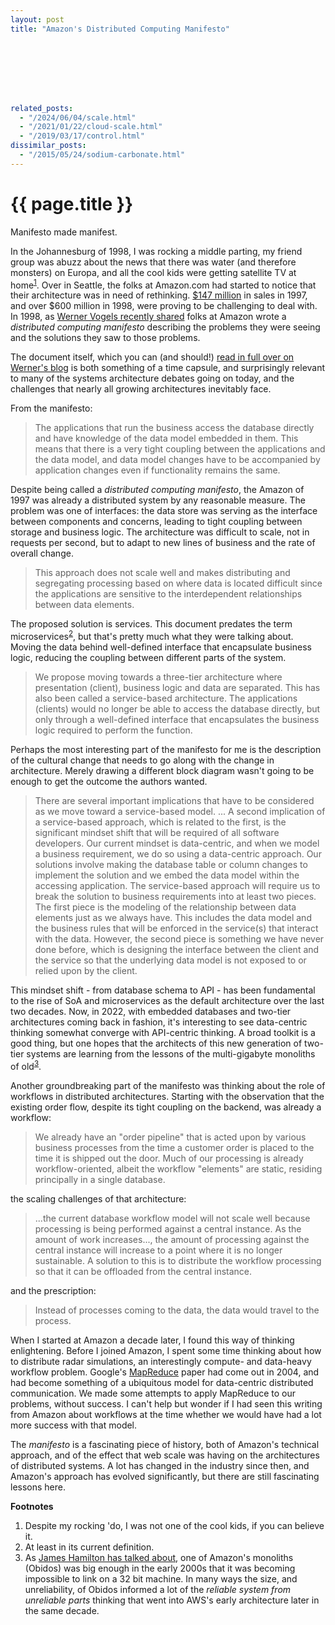 ```yaml
---
layout: post
title: "Amazon's Distributed Computing Manifesto"








related_posts:
  - "/2024/06/04/scale.html"
  - "/2021/01/22/cloud-scale.html"
  - "/2019/03/17/control.html"
dissimilar_posts:
  - "/2015/05/24/sodium-carbonate.html"
---
```

{{ page.title }}
================

<p class="meta">Manifesto made manifest.</p>

In the Johannesburg of 1998, I was rocking a middle parting, my friend group was abuzz about the news that there was water (and therefore monsters) on Europa, and all the cool kids were getting satellite TV at home<sup>[1](#foot1)</sup>. Over in Seattle, the folks at Amazon.com had started to notice that their architecture was in need of rethinking. [$147 million](https://d18rn0p25nwr6d.cloudfront.net/CIK-0001018724/96985bfb-79b1-41e9-b552-fd5ad5af6fd3.pdf) in sales in 1997, and over $600 million in 1998, were proving to be challenging to deal with. In 1998, as [Werner Vogels recently shared](https://www.allthingsdistributed.com/2022/11/amazon-1998-distributed-computing-manifesto.html) folks at Amazon wrote a *distributed computing manifesto* describing the problems they were seeing and the solutions they saw to those problems.

The document itself, which you can (and should!) [read in full over on Werner's blog](https://www.allthingsdistributed.com/2022/11/amazon-1998-distributed-computing-manifesto.html) is both something of a time capsule, and surprisingly relevant to many of the systems architecture debates going on today, and the challenges that nearly all growing architectures inevitably face.

From the manifesto:

> The applications that run the business access the database directly and have knowledge of the data model embedded in them. This means that there is a very tight coupling between the applications and the data model, and data model changes have to be accompanied by application changes even if functionality remains the same.

Despite being called a *distributed computing manifesto*, the Amazon of 1997 was already a distributed system by any reasonable measure. The problem was one of interfaces: the data store was serving as the interface between components and concerns, leading to tight coupling between storage and business logic. The architecture was difficult to scale, not in requests per second, but to adapt to new lines of business and the rate of overall change.

> This approach does not scale well and makes distributing and segregating processing based on where data is located difficult since the applications are sensitive to the interdependent relationships between data elements.

The proposed solution is services. This document predates the term microservices<sup>[2](#foot2)</sup>, but that's pretty much what they were talking about. Moving the data behind well-defined interface that encapsulate business logic, reducing the coupling between different parts of the system.

> We propose moving towards a three-tier architecture where presentation (client), business logic and data are separated. This has also been called a service-based architecture. The applications (clients) would no longer be able to access the database directly, but only through a well-defined interface that encapsulates the business logic required to perform the function.

Perhaps the most interesting part of the manifesto for me is the description of the cultural change that needs to go along with the change in architecture. Merely drawing a different block diagram wasn't going to be enough to get the outcome the authors wanted.

> There are several important implications that have to be considered as we move toward a service-based model.
> ...
> A second implication of a service-based approach, which is related to the first, is the significant mindset shift that will be required of all software developers. Our current mindset is data-centric, and when we model a business requirement, we do so using a data-centric approach. Our solutions involve making the database table or column changes to implement the solution and we embed the data model within the accessing application. The service-based approach will require us to break the solution to business requirements into at least two pieces. The first piece is the modeling of the relationship between data elements just as we always have. This includes the data model and the business rules that will be enforced in the service(s) that interact with the data. However, the second piece is something we have never done before, which is designing the interface between the client and the service so that the underlying data model is not exposed to or relied upon by the client.

This mindset shift - from database schema to API - has been fundamental to the rise of SoA and microservices as the default architecture over the last two decades. Now, in 2022, with embedded databases and two-tier architectures coming back in fashion, it's interesting to see data-centric thinking somewhat converge with API-centric thinking. A broad toolkit is a good thing, but one hopes that the architects of this new generation of two-tier systems are learning from the lessons of the multi-gigabyte monoliths of old<sup>[3](#foot3)</sup>.

Another groundbreaking part of the manifesto was thinking about the role of workflows in distributed architectures. Starting with the observation that the existing order flow, despite its tight coupling on the backend, was already a workflow:

> We already have an "order pipeline" that is acted upon by various business processes from the time a customer order is placed to the time it is shipped out the door. Much of our processing is already workflow-oriented, albeit the workflow "elements" are static, residing principally in a single database. 

the scaling challenges of that architecture:

> ...the current database workflow model will not scale well because processing is being performed against a central instance. As the amount of work increases..., the amount of processing against the central instance will increase to a point where it is no longer sustainable. A solution to this is to distribute the workflow processing so that it can be offloaded from the central instance.

and the prescription:

> Instead of processes coming to the data, the data would travel to the process.

When I started at Amazon a decade later, I found this way of thinking enlightening. Before I joined Amazon, I spent some time thinking about how to distribute radar simulations, an interestingly compute- and data-heavy workflow problem. Google's [MapReduce](http://static.googleusercontent.com/media/research.google.com/es/us/archive/mapreduce-osdi04.pdf) paper had come out in 2004, and had become something of a ubiquitous model for data-centric distributed communication. We made some attempts to apply MapReduce to our problems, without success. I can't help but wonder if I had seen this writing from Amazon about workflows at the time whether we would have had a lot more success with that model.

The *manifesto* is a fascinating piece of history, both of Amazon's technical approach, and of the effect that web scale was having on the architectures of distributed systems. A lot has changed in the industry since then, and Amazon's approach has evolved significantly, but there are still fascinating lessons here.

**Footnotes**

1. <a name="foot1"></a> Despite my rocking 'do, I was not one of the cool kids, if you can believe it.
2. <a name="foot2"></a> At least in its current definition. 
3. <a name="foot3"></a> As [James Hamilton has talked about](http://hpts.ws/papers/2022/JamesHamilton20221010.pdf), one of Amazon's monoliths (Obidos) was big enough in the early 2000s that it was becoming impossible to link on a 32 bit machine. In many ways the size, and unreliability, of Obidos informed a lot of the *reliable system from unreliable parts* thinking that went into AWS's early architecture later in the same decade.